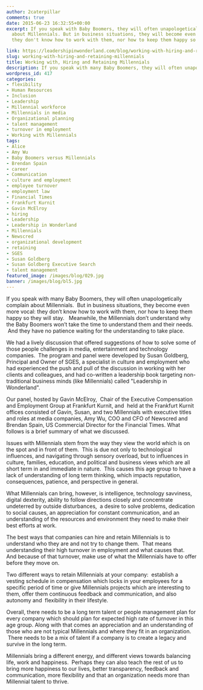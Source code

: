 ```yaml
---
author: 2caterpillar
comments: true
date: 2015-06-23 16:32:55+00:00
excerpt: If you speak with Baby Boomers, they will often unapologetically complain
  about Millennials. But in business situations, they will become even more vocal;
  they don't know how to work with them, nor how to keep them happy so they will stay.

link: https://leadershipinwonderland.com/blog/working-with-hiring-and-retaining-millennials/
slug: working-with-hiring-and-retaining-millennials
title: Working with, Hiring and Retaining Millennials
description: If you speak with many Baby Boomers, they will often unapologetically complain about Millennials.  But in business situations, they become even more vocal
wordpress_id: 417
categories:
- flexibility
- Human Resources
- Inclusion
- Leadership
- Millennial workforce
- Millennials in media
- Organizational planning
- talent management
- turnover in employment
- Working with Millennials
tags:
- Alice
- Amy Wu
- Baby Boomers versus Millennials
- Brendan Spain
- career
- Communication
- culture and employment
- employee turnover
- employment law
- Financial Times
- Frankfurt Kurnit
- Gavin McElroy
- hiring
- Leadership
- Leadership in Wonderland
- Millennials
- Newscred
- organizational development
- retaining
- SGES
- Susan Goldberg
- Susan Goldberg Executive Search
- talent management
featured_image: /images/blog/029.jpg
banner: /images/blog/bl5.jpg
---
```



If you speak with many Baby Boomers, they will often unapologetically complain about Millennials.  But in business situations, they become even more vocal: they don’t know how to work with them, nor how to keep them happy so they will stay.   Meanwhile, the Millennials don’t understand why the Baby Boomers won’t take the time to understand them and their needs.   And they have no patience waiting for the understanding to take place.

We had a lively discussion that offered suggestions of how to solve some of those people challenges in media, entertainment and technology companies.  The program and panel were developed by Susan Goldberg, Principal and Owner of SGES, a specialist in culture and employment who had experienced the push and pull of the discussion in working with her clients and colleagues, and had co-written a leadership book targeting non-traditional business minds (like Millennials) called "Leadership in Wonderland".

Our panel, hosted by Gavin McElroy,  Chair of the Executive Compensation and Employment Group at Frankfurt Kurnit, and  held at the Frankfurt Kurnit offices consisted of Gavin, Susan, and two Millennials with executive titles and roles at media companies, Amy Wu, COO and CFO of Newscred and Brendan Spain, US Commercial Director for the Financial Times. What follows is a brief summary of what we discussed.

Issues with Millennials stem from the way they view the world which is on the spot and in front of them.  This is due not only to technological influences, and navigating through sensory overload, but to influences in culture, families, education, and political and business views which are all short term in and immediate in nature.  This causes this age group to have a lack of understanding of long term thinking, which impacts reputation, consequences, patience, and perspective in general.

What Millennials can bring, however, is intelligence, technology savviness, digital dexterity, ability to follow directions closely and concentrate undeterred by outside disturbances,  a desire to solve problems, dedication to social causes, an appreciation for constant communication, and an understanding of the resources and environment they need to make their best efforts at work.

The best ways that companies can hire and retain Millennials is to understand who they are and not try to change them.  That means understanding their high turnover in employment and what causes that.  And because of that turnover, make use of what the Millennials have to offer before they move on.

Two different ways to retain Millennials at your company:  establish a vesting schedule in compensation which locks in your employees for a specific period of time or give Millennials projects which are interesting to them, offer them continuous feedback and communication, and also autonomy and  flexibility in their lifestyle.

Overall, there needs to be a long term talent or people management plan for every company which should plan for expected high rate of turnover in this age group. Along with that comes an appreciation and an understanding of those who are not typical Millennials and where they fit in an organization.  There needs to be a mix of talent if a company is to create a legacy and survive in the long term.

Millennials bring a different energy, and different views towards balancing life, work and happiness.  Perhaps they can also teach the rest of us to bring more happiness to our lives, better transparency, feedback and communication, more flexibility and that an organization needs more than Millennial talent to thrive.
